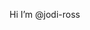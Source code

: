 Hi I’m @jodi-ross

<!---
jodi-ross/jodi-ross is a ✨ special ✨ repository because its `README.md` (this file) appears on your GitHub profile.
You can click the Preview link to take a look at your changes.
--->
